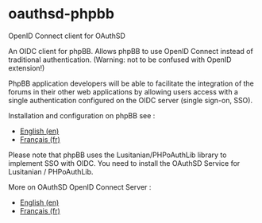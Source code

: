 # oauthsd-phpbb
OpenID Connect client for OAuthSD

An OIDC client for phpBB. Allows phpBB to use OpenID Connect instead of traditional authentication. (Warning: not to be confused with OpenID extension!)

PhpBB application developers will be able to facilitate the integration of the forums in their other web applications by allowing users access with a single authentication configured on the OIDC server (single sign-on, SSO).

Installation and configuration on phpBB see : 
- <a href="https://oa.dnc.global/web/-develop-.html?lang=en#openidconnectextensionforphpbb">English (en)</a> 
- <a href="https://oa.dnc.global/web/-Ressources-pour-les-developpeurs-.html?lang=fr#extensionopenidconnectpourphpbb">Français (fr)</a>

Please note that phpBB uses the Lusitanian/PHPoAuthLib library to implement SSO with OIDC. You need to install the OAuthSD Service for Lusitanian / PHPoAuthLib.  

More on OAuthSD OpenID Connect Server :
- <a href="https://oa.dnc.global/web/-en-.html">English (en)</a>
- <a href="https://oa.dnc.global/web/-fr-.html">Français (fr)</a>

